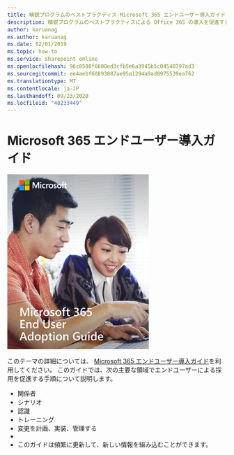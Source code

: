 ```yaml
---
title: 精鋭プログラムのベストプラクティス-Microsoft 365 エンドユーザー導入ガイド
description: 精鋭プログラムのベストプラクティスによる Office 365 の導入を促進する
author: karuanag
ms.author: karuanag
ms.date: 02/01/2019
ms.topic: how-to
ms.service: sharepoint online
ms.openlocfilehash: 96c8588f6600ed3cfb5e6a3945b5c04540797ad3
ms.sourcegitcommit: ee4aebf60893887ae95a1294a9ad8975539ea762
ms.translationtype: MT
ms.contentlocale: ja-JP
ms.lasthandoff: 09/23/2020
ms.locfileid: "48233449"
---
```

# <a name="microsoft-365-end-user-adoption-guide"></a>Microsoft 365 エンドユーザー導入ガイド

![Microsoft 365 導入ガイド](media/m365euguide.png)

このテーマの詳細については、 [Microsoft 365 エンドユーザー導入ガイド](https://aka.ms/adoptionguide)を利用してください。 このガイドでは、次の主要な領域でエンドユーザーによる採用を促進する手順について説明します。

- 関係者
- シナリオ
- 認識
- トレーニング 
- 変更を計画、実装、管理する
- 
- このガイドは頻繁に更新して、新しい情報を組み込むことができます。